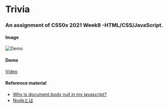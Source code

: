 # Trivia 

### An assignment of CS50x 2021 Week8 -HTML/CSS/JavaScript. 

#### Image

![Demo](https://cdn.loom.com/sessions/thumbnails/c38545926952473c970c1d4bdfd5abd8-with-play.gif)

#### Demo

[Video](https://www.loom.com/share/c38545926952473c970c1d4bdfd5abd8)

#### Reference material

* [Why is document.body null in my javascript?](https://stackoverflow.com/questions/9916747/why-is-document-body-null-in-my-javascript/9916754)
* [Nodeとは](https://tridentwebdesign.blog.fc2.com/blog-entry-578.html)
